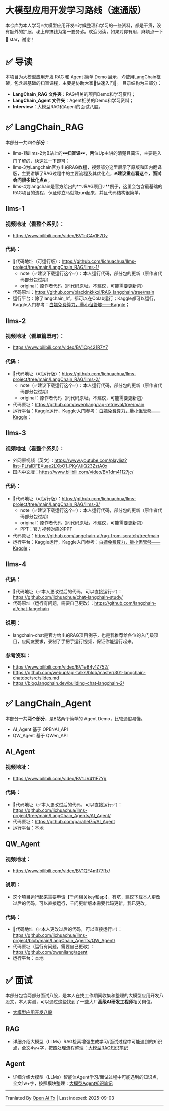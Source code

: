 # 大模型应用开发学习路线（速通版）

本仓库为本人学习🔥大模型应用开发🔥时候整理和学习的一些资料，都是干货，没有额外的扩展，💰上岸搞钱为第一要务💰。欢迎阅读，如果对你有用，麻烦点一下 🌟 star，谢谢！

# ✅ 导读

本项目为大模型应用开发 RAG 和 Agent 简单 Demo 展示，均使用LangChain框架，包含最基础的扫盲课程，主要是协助大家🧐快速入门🧐。
目录结构为三部分：
- **LangChain_RAG 文件夹**：RAG相关的项目Demo和学习资料；
- **LangChain_Agent 文件夹**：Agent相关的Demo和学习资料；
- **Interview**：大模型RAG和Agent的面试八股。

# ✅ LangChain_RAG

本部分一共**四个部分**：
- llms-1和llms-2为B站上的🕶️**扫盲课**🕶️，两位Up主讲的清楚且简洁，主要是入门了解的，快速过一下即可；
- llms-3为Langchain官方出的RAG教程，视频部分这里展示了原版和国内翻译版，主要讲解了RAG过程中的主要流程及其优化点，**🔥建议重点看这个，面试会问很多优化点🔥**；
- llms-4为langchain是官方给出的**💡RAG项目💡**例子，这里会包含最基础的RAG项目的流程，保证你立马就能run起来，并且代码结构很简单。

## llms-1
### 视频地址（看整个系列）：
- https://www.bilibili.com/video/BV1qC4y1F7Dy
### 代码：
- 🌹代码地址（可运行版）：https://github.com/lichuachua/llms-project/tree/main/LangChain_RAG/llms-1/
  - note（✅建议下载运行这个✅）：本人运行代码，部分包的更新（原作者代码部分包过期）
  - original：原作者代码（同代码原址，不建议，可能需要更新包）
- 代码原址：https://github.com/blackinkkkxi/RAG_langchain/tree/main   
- 运行平台：除了langchain_hf，都可以在Colab运行；Kaggle都可以运行，Kaggle入门参考：[白嫖免费算力，量小但管够——Kaggle](https://mp.weixin.qq.com/s/SK5VXzx2zijzjc8OYJICKA)；
## llms-2
### 视频地址（看单篇既可）：
- https://www.bilibili.com/video/BV1Cp421R7Y7
### 代码：
- 🌹代码地址（可运行版）：https://github.com/lichuachua/llms-project/tree/main/LangChain_RAG/llms-2/
  - note（✅建议下载运行这个✅）：本人运行代码，部分包的更新（原作者代码部分包过期）
  - original：原作者代码（同代码原址，不建议，可能需要更新包）
- 代码原址：https://github.com/owenliang/rag-retrieval/tree/main  
- 运行平台：Kaggle运行，Kaggle入门参考：[白嫖免费算力，量小但管够——Kaggle](https://mp.weixin.qq.com/s/SK5VXzx2zijzjc8OYJICKA)；
## llms-3
### 视频地址（看整个系列）：
- 外网原视频（英文）：https://www.youtube.com/playlist?list=PLfaIDFEXuae2LXbO1_PKyVJiQ23ZztA0x
- 国内中文版：https://www.bilibili.com/video/BV1dm41127jc/
### 代码：
- 🌹代码地址（可运行版）：https://github.com/lichuachua/llms-project/tree/main/LangChain_RAG/llms-3/
  - note（✅建议下载运行这个✅）：本人运行代码，部分包的更新（原作者代码部分包过期）
  - original：原作者代码（同代码原址，不建议，可能需要更新包）
  - PPT：官方视频对应的PPT
- 代码原址：https://github.com/langchain-ai/rag-from-scratch/tree/main  
- 运行平台：Kaggle运行，Kaggle入门参考：[白嫖免费算力，量小但管够——Kaggle](https://mp.weixin.qq.com/s/SK5VXzx2zijzjc8OYJICKA)；
## llms-4
### 代码：
- 🌹代码地址（✅本人更改过后的代码，可以直接运行✅）：https://github.com/lichuachua/chat-langchain-study/
- 代码原址（运行有问题，需要自己更改）：https://github.com/langchain-ai/chat-langchain
### 说明：
- langchain-chat是官方给出的RAG项目例子，也是我推荐给各位的入门级项目，应网友要求，录制了手把手运行视频，保证你能运行起来。
### 参考资料：
- https://www.bilibili.com/video/BV1eB4y1Z752/
- https://github.com/webup/agi-talks/blob/master/301-langchain-chatdoc/src/slides.md
- https://blog.langchain.dev/building-chat-langchain-2/
            

# ✅ LangChain_Agent

本部分一共**两个部分**，是B站两个简单的 Agent Demo，比较通俗易懂。
- AI_Agent 基于 OPENAI_API
- QW_Agent 基于 QWen_API


## AI_Agent
### 视频地址：
- https://www.bilibili.com/video/BV1JV411F7Yj/
### 代码：
- 🌹代码地址（✅本人更改过后的代码，可以直接运行✅）：https://github.com/lichuachua/llms-project/tree/main/LangChain_Agents/AI_Agent/
- 代码原址：https://github.com/parallel75/AI_Agent  
- 运行平台：本地

## QW_Agent
### 视频地址：
- https://www.bilibili.com/video/BV1QF4m177Rx/
### 说明：
- 这个项目运行起来需要申请【千问相关key和api】，有坑，建议下载本人更改过后的代码，可以直接运行，千问更新版本需要代码更新，我已更改。
### 代码：
- 🌹代码地址（✅本人更改过后的代码，可以直接运行✅）：https://github.com/lichuachua/llms-project/blob/main/LangChain_Agents/QW_Agent/
- 代码原址（运行有问题，需要自己更改）：https://github.com/owenliang/agent
- 运行平台：本地

# ✅ 面试
本部分包含两部分面试八股，是本人在找工作期间收集和整理的大模型应用开发八股文，本人实测，可以通过这些找到了一些大厂**高级AI研发工程师**相关岗位。
- [大模型应用开发八股](https://mp.weixin.qq.com/mp/appmsgalbum?__biz=Mzk1NzgzMjY3OQ==&action=getalbum&album_id=3987723560113356813&scene=126&uin=&key=&devicetype=iMac+MacBookPro18%2C3+OSX+OSX+15.4.1+build(24E263)&version=13080a10&lang=zh_CN&nettype=WIFI&ascene=78&fontScale=100)
## RAG
- 详细介绍大模型（LLMs）RAG检索增强生成学习/面试过程中可能遇到的知识点，全文4w+字，按照处理流程整理：[大模型RAG知识笔记](https://mp.weixin.qq.com/s/zmUTGAMoljXSmnoo_cBQig)
## Agent
- 详细介绍大模型（LLMs）智能体Agent学习/面试过程中可能遇到的知识点，全文1w+字，按照模块整理：[大模型Agent知识笔记](https://mp.weixin.qq.com/s/TSioLS_RhrX57YEnY3mkag)


---

Tranlated By [Open Ai Tx](https://github.com/OpenAiTx/OpenAiTx) | Last indexed: 2025-09-03

---